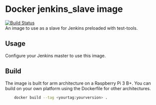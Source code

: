 Docker jenkins_slave image
===
[![Build Status](https://travis-ci.org/officerJones/docker-jenkins_slave.svg?branch=master)](https://travis-ci.org/officerJones/docker-jenkins_slave)  
An image to use as a slave for Jenkins preloaded with test-tools.
## Usage
Configure your Jenkins master to use this image.
## Build
The image is built for arm architecture on a Raspberry Pi 3 B+.
You can build on your own platform using the Dockerfile for other architectures.
```sh
	docker build --tag <yourtag:yourversion> .
```